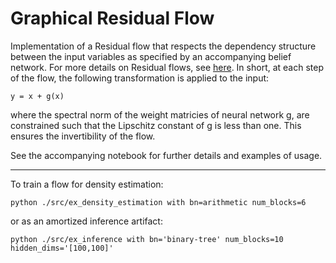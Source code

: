 # Graphical Residual Flow

Implementation of a Residual flow that respects the dependency structure between the input variables as specified by an accompanying belief network. For more details on Residual flows, see [here](https://arxiv.org/abs/1906.02735). In short, at each step of the flow, the following transformation is applied to the input:

    y = x + g(x)

where the spectral norm of the weight matricies of neural network g, are constrained such that the Lipschitz constant of g is less than one. This ensures the invertibility of the flow.

See the accompanying notebook for further details and examples of usage.

----

To train a flow for density estimation:

```
python ./src/ex_density_estimation with bn=arithmetic num_blocks=6
```

or as an amortized inference artifact:

```
python ./src/ex_inference with bn='binary-tree' num_blocks=10 hidden_dims='[100,100]'
```